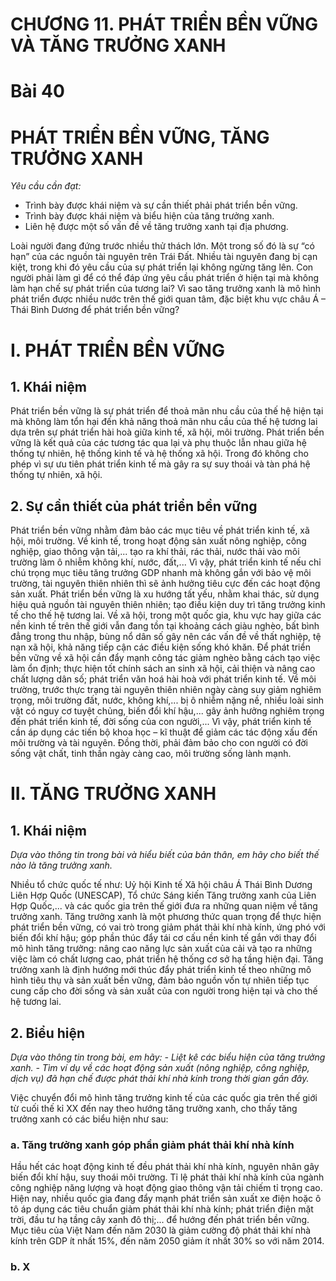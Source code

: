 # CHƯƠNG 11. PHÁT TRIỂN BỀN VỮNG VÀ TĂNG TRƯỞNG XANH

# Bài 40
# PHÁT TRIỂN BỀN VỮNG, TĂNG TRƯỞNG XANH

*Yêu cầu cần đạt:*
- Trình bày được khái niệm và sự cần thiết phải phát triển bền vững.
- Trình bày được khái niệm và biểu hiện của tăng trưởng xanh.
- Liên hệ được một số vấn đề về tăng trưởng xanh tại địa phương.

Loài người đang đứng trước nhiều thử thách lớn. Một trong số đó là sự “có hạn” của các nguồn tài nguyên trên Trái Đất. Nhiều tài nguyên đang bị cạn kiệt, trong khi đó yêu cầu của sự phát triển lại không ngừng tăng lên. Con người phải làm gì để có thể đáp ứng yêu cầu phát triển ở hiện tại mà không làm hạn chế sự phát triển của tương lai? Vì sao tăng trưởng xanh là mô hình phát triển được nhiều nước trên thế giới quan tâm, đặc biệt khu vực châu Á – Thái Bình Dương để phát triển bền vững?

# I. PHÁT TRIỂN BỀN VỮNG
## 1. Khái niệm

Phát triển bền vững là sự phát triển để thoả mãn nhu cầu của thế hệ hiện tại mà không làm tổn hại đến khả năng thoả mãn nhu cầu của thế hệ tương lai dựa trên sự phát triển hài hoà giữa kinh tế, xã hội, môi trường. Phát triển bền vững là kết quả của các tương tác qua lại và phụ thuộc lẫn nhau giữa hệ thống tự nhiên, hệ thống kinh tế và hệ thống xã hội. Trong đó không cho phép vì sự ưu tiên phát triển kinh tế mà gây ra sự suy thoái và tàn phá hệ thống tự nhiên, xã hội.

## 2. Sự cần thiết của phát triển bền vững

Phát triển bền vững nhằm đảm bảo các mục tiêu về phát triển kinh tế, xã hội, môi trường.
Về kinh tế, trong hoạt động sản xuất nông nghiệp, công nghiệp, giao thông vận tải,... tạo ra khí thải, rác thải, nước thải vào môi trường làm ô nhiễm không khí, nước, đất,... Vì vậy, phát triển kinh tế nếu chỉ chú trọng mục tiêu tăng trưởng GDP nhanh mà không gắn với bảo vệ môi trường, tài nguyên thiên nhiên thì sẽ ảnh hưởng tiêu cực đến các hoạt động sản xuất. Phát triển bền vững là xu hướng tất yếu, nhằm khai thác, sử dụng hiệu quả nguồn tài nguyên thiên nhiên; tạo điều kiện duy trì tăng trưởng kinh tế cho thế hệ tương lai.
Về xã hội, trong một quốc gia, khu vực hay giữa các nền kinh tế trên thế giới vẫn đang tồn tại khoảng cách giàu nghèo, bất bình đẳng trong thu nhập, bùng nổ dân số gây nên các vấn đề về thất nghiệp, tệ nạn xã hội, khả năng tiếp cận các điều kiện sống khó khăn. Để phát triển bền vững về xã hội cần đẩy mạnh công tác giảm nghèo bằng cách tạo việc làm ổn định; thực hiện tốt chính sách an sinh xã hội, cải thiện và nâng cao chất lượng dân số; phát triển văn hoá hài hoà với phát triển kinh tế.
Về môi trường, trước thực trạng tài nguyên thiên nhiên ngày càng suy giảm nghiêm trọng, môi trường đất, nước, không khí,... bị ô nhiễm nặng nề, nhiều loài sinh vật có nguy cơ tuyệt chủng, biến đổi khí hậu,... gây ảnh hưởng nghiêm trọng đến phát triển kinh tế, đời sống của con người,... Vì vậy, phát triển kinh tế cần áp dụng các tiến bộ khoa học – kĩ thuật để giảm các tác động xấu đến môi trường và tài nguyên. Đồng thời, phải đảm bảo cho con người có đời sống vật chất, tinh thần ngày càng cao, môi trường sống lành mạnh.

# II. TĂNG TRƯỞNG XANH
## 1. Khái niệm

*Dựa vào thông tin trong bài và hiểu biết của bản thân, em hãy cho biết thế nào là tăng trưởng xanh.*

Nhiều tổ chức quốc tế như: Uỷ hội Kinh tế Xã hội châu Á Thái Bình Dương Liên Hợp Quốc (UNESCAP), Tổ chức Sáng kiến Tăng trưởng xanh của Liên Hợp Quốc,... và các quốc gia trên thế giới đưa ra những quan niệm về tăng trưởng xanh. Tăng trưởng xanh là một phương thức quan trọng để thực hiện phát triển bền vững, có vai trò trong giảm phát thải khí nhà kính, ứng phó với biến đổi khí hậu; góp phần thúc đẩy tái cơ cấu nền kinh tế gắn với thay đổi mô hình tăng trưởng: nâng cao năng lực sản xuất của cải và tạo ra những việc làm có chất lượng cao, phát triển hệ thống cơ sở hạ tầng hiện đại. Tăng trưởng xanh là định hướng mới thúc đẩy phát triển kinh tế theo những mô hình tiêu thụ và sản xuất bền vững, đảm bảo nguồn vốn tự nhiên tiếp tục cung cấp cho đời sống và sản xuất của con người trong hiện tại và cho thế hệ tương lai.

## 2. Biểu hiện

*Dựa vào thông tin trong bài, em hãy: - Liệt kê các biểu hiện của tăng trưởng xanh. - Tìm ví dụ về các hoạt động sản xuất (nông nghiệp, công nghiệp, dịch vụ) đã hạn chế được phát thải khí nhà kính trong thời gian gần đây.*

Việc chuyển đổi mô hình tăng trưởng kinh tế của các quốc gia trên thế giới từ cuối thế kỉ XX đến nay theo hướng tăng trưởng xanh, cho thấy tăng trưởng xanh có các biểu hiện như sau:

### a. Tăng trưởng xanh góp phần giảm phát thải khí nhà kính

Hầu hết các hoạt động kinh tế đều phát thải khí nhà kính, nguyên nhân gây biến đổi khí hậu, suy thoái môi trường. Tỉ lệ phát thải khí nhà kính của ngành công nghiệp năng lượng và hoạt động giao thông vận tải chiếm tỉ trọng cao. Hiện nay, nhiều quốc gia đang đẩy mạnh phát triển sản xuất xe điện hoặc ô tô áp dụng các tiêu chuẩn giảm phát thải khí nhà kính; phát triển điện mặt trời, đầu tư hạ tầng cây xanh đô thị;... để hướng đến phát triển bền vững. Mục tiêu của Việt Nam đến năm 2030 là giảm cường độ phát thải khí nhà kính trên GDP ít nhất 15%, đến năm 2050 giảm ít nhất 30% so với năm 2014.

### b. X
